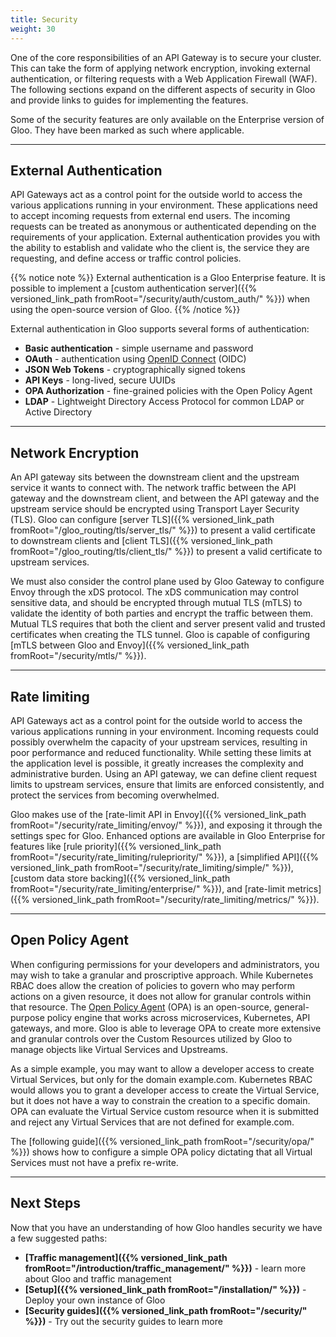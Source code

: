 ```yaml
---
title: Security
weight: 30
---
```


One of the core responsibilities of an API Gateway is to secure your cluster. This can take the form of applying network encryption, invoking external authentication, or filtering requests with a Web Application Firewall (WAF). The following sections expand on the different aspects of security in Gloo and provide links to guides for implementing the features.

Some of the security features are only available on the Enterprise version of Gloo. They have been marked as such where applicable.

---

## External Authentication

API Gateways act as a control point for the outside world to access the various applications running in your environment. These applications need to accept incoming requests from external end users. The incoming requests can be treated as anonymous or authenticated depending on the requirements of your application. External authentication provides you with the ability to establish and validate who the client is, the service they are requesting, and define access or traffic control policies.

{{% notice note %}}
External authentication is a Gloo Enterprise feature. It is possible to implement a [custom authentication server]({{% versioned_link_path fromRoot="/security/auth/custom_auth/" %}}) when using the open-source version of Gloo.
{{% /notice %}}

External authentication in Gloo supports several forms of authentication:

* **Basic authentication** - simple username and password
* **OAuth** - authentication using [OpenID Connect](https://openid.net/connect/) (OIDC)
* **JSON Web Tokens** - cryptographically signed tokens
* **API Keys** - long-lived, secure UUIDs
* **OPA Authorization** - fine-grained policies with the Open Policy Agent
* **LDAP** - Lightweight Directory Access Protocol for common LDAP or Active Directory

---

## Network Encryption

An API gateway sits between the downstream client and the upstream service it wants to connect with. The network traffic between the API gateway and the downstream client, and between the API gateway and the upstream service should be encrypted using Transport Layer Security (TLS). Gloo can configure [server TLS]({{% versioned_link_path fromRoot="/gloo_routing/tls/server_tls/" %}}) to present a valid certificate to downstream clients and [client TLS]({{% versioned_link_path fromRoot="/gloo_routing/tls/client_tls/" %}}) to present a valid certificate to upstream services.

We must also consider the control plane used by Gloo Gateway to configure Envoy through the xDS protocol. The xDS communication may control sensitive data, and should be encrypted through mutual TLS (mTLS) to validate the identity of both parties and encrypt the traffic between them. Mutual TLS requires that both the client and server present valid and trusted certificates when creating the TLS tunnel. Gloo is capable of configuring [mTLS between Gloo and Envoy]({{% versioned_link_path fromRoot="/security/mtls/" %}}).

---

## Rate limiting

API Gateways act as a control point for the outside world to access the various applications running in your environment.  Incoming requests could possibly overwhelm the capacity of your upstream services, resulting in poor performance and reduced functionality. While setting these limits at the application level is possible, it greatly increases the complexity and administrative burden. Using an API gateway, we can define client request limits to upstream services, ensure that limits are enforced consistently, and protect the services from becoming overwhelmed.

Gloo makes use of the [rate-limit API in Envoy]({{% versioned_link_path fromRoot="/security/rate_limiting/envoy/" %}}), and exposing it through the settings spec for Gloo. Enhanced options are available in Gloo Enterprise for features like [rule priority]({{% versioned_link_path fromRoot="/security/rate_limiting/rulepriority/" %}}), a [simplified API]({{% versioned_link_path fromRoot="/security/rate_limiting/simple/" %}}), [custom data store backing]({{% versioned_link_path fromRoot="/security/rate_limiting/enterprise/" %}}), and [rate-limit metrics]({{% versioned_link_path fromRoot="/security/rate_limiting/metrics/" %}}).

---

## Open Policy Agent

When configuring permissions for your developers and administrators, you may wish to take a granular and proscriptive approach. While Kubernetes RBAC does allow the creation of policies to govern who may perform actions on a given resource, it does not allow for granular controls within that resource. The [Open Policy Agent](https://www.openpolicyagent.org/docs/latest/) (OPA) is an open-source, general-purpose policy engine that works across microservices, Kubernetes, API gateways, and more. Gloo is able to leverage OPA to create more extensive and granular controls over the Custom Resources utilized by Gloo to manage objects like Virtual Services and Upstreams.

As a simple example, you may want to allow a developer access to create Virtual Services, but only for the domain example.com. Kubernetes RBAC would allows you to grant a developer access to create the Virtual Service, but it does not have a way to constrain the creation to a specific domain. OPA can evaluate the Virtual Service custom resource when it is submitted and reject any Virtual Services that are not defined for example.com.

The [following guide]({{% versioned_link_path fromRoot="/security/opa/" %}}) shows how to configure a simple OPA policy dictating that all Virtual Services must not have a prefix re-write.

---

## Next Steps

Now that you have an understanding of how Gloo handles security we have a few suggested paths:

* **[Traffic management]({{% versioned_link_path fromRoot="/introduction/traffic_management/" %}})** - learn more about Gloo and traffic management
* **[Setup]({{% versioned_link_path fromRoot="/installation/" %}})** - Deploy your own instance of Gloo
* **[Security guides]({{% versioned_link_path fromRoot="/security/" %}})** - Try out the security guides to learn more